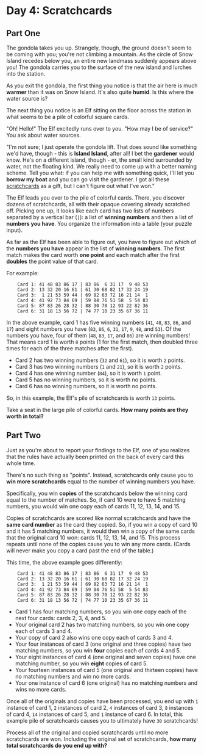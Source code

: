# Day 4: Scratchcards

## Part One

The gondola takes you up. Strangely, though, the ground doesn't seem to
be coming with you; you're not climbing a mountain. As the circle of
Snow Island recedes below you, an entire new landmass suddenly appears
above you! The gondola carries you to the surface of the new island and
lurches into the station.

As you exit the gondola, the first thing you notice is that the air here
is much **warmer** than it was on Snow Island. It's also quite **humid**. Is
this where the water source is?

The next thing you notice is an Elf sitting on the floor across the
station in what seems to be a pile of colorful square cards.

"Oh! Hello!" The Elf excitedly runs over to you. "How may I be of
service?" You ask about water sources.

"I'm not sure; I just operate the gondola lift. That does sound like
something we'd have, though - this is **Island Island**, after all! I bet
the **gardener** would know. He's on a different island, though - er, the
small kind surrounded by water, not the floating kind. We really need to
come up with a better naming scheme. Tell you what: if you can help me
with something quick, I'll let you **borrow my boat** and you can go visit
the gardener. I got all these
[scratchcards](https://en.wikipedia.org/wiki/Scratchcard) as a gift, but
I can't figure out what I've won."

The Elf leads you over to the pile of colorful cards. There, you
discover dozens of scratchcards, all with their opaque covering already
scratched off. Picking one up, it looks like each card has two lists of
numbers separated by a vertical bar (`|`): a list of **winning numbers**
and then a list of **numbers you have**. You organize the information into
a table (your puzzle input).

As far as the Elf has been able to figure out, you have to figure out
which of the **numbers you have** appear in the list of **winning numbers**.
The first match makes the card worth **one point** and each match after
the first **doubles** the point value of that card.

For example:

```
    Card 1: 41 48 83 86 17 | 83 86  6 31 17  9 48 53
    Card 2: 13 32 20 16 61 | 61 30 68 82 17 32 24 19
    Card 3:  1 21 53 59 44 | 69 82 63 72 16 21 14  1
    Card 4: 41 92 73 84 69 | 59 84 76 51 58  5 54 83
    Card 5: 87 83 26 28 32 | 88 30 70 12 93 22 82 36
    Card 6: 31 18 13 56 72 | 74 77 10 23 35 67 36 11
```

In the above example, card 1 has five winning numbers (`41`, `48`, `83`,
`86`, and `17`) and eight numbers you have (`83`, `86`, `6`, `31`, `17`,
`9`, `48`, and `53`). Of the numbers you have, four of them (`48`, `83`,
`17`, and `86`) are winning numbers! That means card 1 is worth `8`
points (1 for the first match, then doubled three times for each of the
three matches after the first).

- Card 2 has two winning numbers (`32` and `61`), so it is worth `2`
  points.
- Card 3 has two winning numbers (`1` and `21`), so it is worth `2`
  points.
- Card 4 has one winning number (`84`), so it is worth `1` point.
- Card 5 has no winning numbers, so it is worth no points.
- Card 6 has no winning numbers, so it is worth no points.

So, in this example, the Elf's pile of scratchcards is worth `13`
points.

Take a seat in the large pile of colorful cards. **How many points are
they worth in total?**

## Part Two

Just as you're about to report your findings to the Elf, one of you
realizes that the rules have actually been printed on the back of every
card this whole time.

There's no such thing as "points". Instead, scratchcards only cause you
to **win more scratchcards** equal to the number of winning numbers you
have.

Specifically, you win **copies** of the scratchcards below the winning
card equal to the number of matches. So, if card 10 were to have 5
matching numbers, you would win one copy each of cards 11, 12, 13, 14,
and 15.

Copies of scratchcards are scored like normal scratchcards and have the
**same card number** as the card they copied. So, if you win a copy of
card 10 and it has 5 matching numbers, it would then win a copy of the
same cards that the original card 10 won: cards 11, 12, 13, 14, and 15.
This process repeats until none of the copies cause you to win any more
cards. (Cards will never make you copy a card past the end of the
table.)

This time, the above example goes differently:

```
    Card 1: 41 48 83 86 17 | 83 86  6 31 17  9 48 53
    Card 2: 13 32 20 16 61 | 61 30 68 82 17 32 24 19
    Card 3:  1 21 53 59 44 | 69 82 63 72 16 21 14  1
    Card 4: 41 92 73 84 69 | 59 84 76 51 58  5 54 83
    Card 5: 87 83 26 28 32 | 88 30 70 12 93 22 82 36
    Card 6: 31 18 13 56 72 | 74 77 10 23 35 67 36 11
```

- Card 1 has four matching numbers, so you win one copy each of the
  next four cards: cards 2, 3, 4, and 5.
- Your original card 2 has two matching numbers, so you win one copy
  each of cards 3 and 4.
- Your copy of card 2 also wins one copy each of cards 3 and 4.
- Your four instances of card 3 (one original and three copies) have
  two matching numbers, so you win **four** copies each of cards 4 and
  5.
- Your eight instances of card 4 (one original and seven copies) have
  one matching number, so you win **eight** copies of card 5.
- Your fourteen instances of card 5 (one original and thirteen copies)
  have no matching numbers and win no more cards.
- Your one instance of card 6 (one original) has no matching numbers
  and wins no more cards.

Once all of the originals and copies have been processed, you end up
with `1` instance of card 1, `2` instances of card 2, `4` instances of
card 3, `8` instances of card 4, `14` instances of card 5, and `1`
instance of card 6. In total, this example pile of scratchcards causes
you to ultimately have `30` scratchcards!

Process all of the original and copied scratchcards until no more
scratchcards are won. Including the original set of scratchcards, **how
many total scratchcards do you end up with?**
